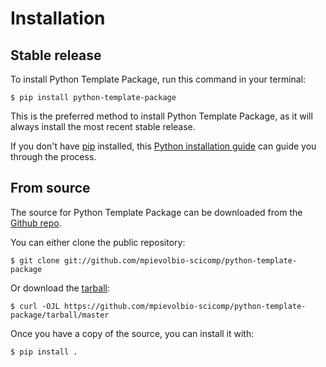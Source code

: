 # Installation

## Stable release

To install Python Template Package, run this command in your
terminal:

``` console
$ pip install python-template-package
```

This is the preferred method to install Python Template Package, as it will always install the most recent stable release.

If you don't have [pip][] installed, this [Python installation guide][]
can guide you through the process.

## From source

The source for Python Template Package can be downloaded from
the [Github repo][].

You can either clone the public repository:

``` console
$ git clone git://github.com/mpievolbio-scicomp/python-template-package
```

Or download the [tarball][]:

``` console
$ curl -OJL https://github.com/mpievolbio-scicomp/python-template-package/tarball/master
```

Once you have a copy of the source, you can install it with:

``` console
$ pip install .
```

  [pip]: https://pip.pypa.io
  [Python installation guide]: http://docs.python-guide.org/en/latest/starting/installation/
  [Github repo]: https://github.com/%7B%7B%20cookiecutter.github_username%20%7D%7D/%7B%7B%20cookiecutter.project_slug%20%7D%7D
  [tarball]: https://github.com/%7B%7B%20cookiecutter.github_username%20%7D%7D/%7B%7B%20cookiecutter.project_slug%20%7D%7D/tarball/master
